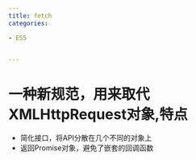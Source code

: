 ```yaml
---
title: fetch
categories: 

- ES5


---
```



# 一种新规范，用来取代XMLHttpRequest对象,特点
- 简化接口，将API分散在几个不同的对象上
- 返回Promise对象，避免了嵌套的回调函数





